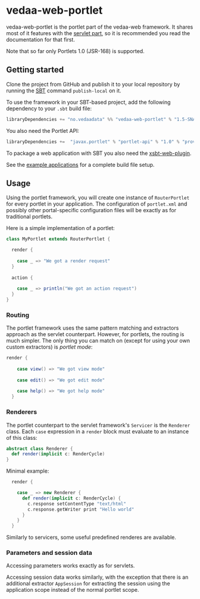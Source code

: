 # vedaa-web-portlet

vedaa-web-portlet is the portlet part of the vedaa-web framework. It shares most of it features with the [servlet part](https://github.com/kavedaa/vedaa-web/tree/1.5), so it is recommended you read the documentation for that first.

Note that so far only Portlets 1.0 (JSR-168) is supported.

## Getting started

Clone the project from GitHub and publish it to your local repository by running the [SBT](http://www.scala-sbt.org/) command `publish-local` on it.

To use the framework in your SBT-based project, add the following dependency to your `.sbt` build file:

```scala
libraryDependencies += "no.vedaadata" %% "vedaa-web-portlet" % "1.5-SNAPSHOT"
```
You also need the Portlet API:

```scala
libraryDependencies +=	"javax.portlet" % "portlet-api" % "1.0" % "provided"
```
To package a web application with SBT you also need the [xsbt-web-plugin](https://github.com/JamesEarlDouglas/xsbt-web-plugin).

See the [example applications](https://github.com/kavedaa/vedaa-web-portlet-examples/tree/master/portlet-examples-applications) for a complete build file setup.

## Usage

Using the portlet framework, you will create one instance of `RouterPortlet` for every portlet in your application. The configuration of `portlet.xml` and possibly other portal-specific configuration files will be exactly as for traditional portlets.

Here is a simple implementation of a portlet:

```scala
class MyPortlet extends RouterPortlet {

  render {
    
    case _ => "We got a render request" 
  }
  
  action {
    
    case _ => println("We got an action request")
  }
}
```

### Routing

The portlet framework uses the same pattern matching and extractors approach as the servlet counterpart. However, for portlets, the routing is much simpler. The only thing you can match on (except for using your own custom extractors) is *portlet mode*:

```scala
render {
    
    case view() => "We got view mode"
      
    case edit() => "We got edit mode"
      
    case help() => "We got help mode"
  }
```

### Renderers

The portlet counterpart to the servlet framework's `Servicer` is the `Renderer` class. Each  `case` expression in a `render` block must evaluate to an instance of this class:

```scala
abstract class Renderer {
  def render(implicit c: RenderCycle)
}
```

Minimal example:

```scala
  render {

    case _ => new Renderer {
      def render(implicit c: RenderCycle) {
        c.response setContentType "text/html"
        c.response.getWriter print "Hello world"
      }
    }
  }
```
Similarly to servicers, some useful predefined renderes are available.

### Parameters and session data

Accessing parameters works exactly as for servlets.

Accessing session data works similarly, with the exception that there is an additional extractor `AppSession` for extracting the session using the application scope instead of the normal portlet scope.




